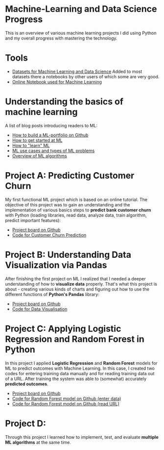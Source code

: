# Machine-Learning and Data Science Progress
This is an overview of various machine learning projects I did using Python and my overall progress with mastering the technology.

# Tools
- [Datasets for Machine Learning and Data Science](https://www.kaggle.com/datasets) Added to most datasets there a notebooks by other users of which some are very good.
- [Online Notebook used for Machine Learning](https://colab.research.google.com/)

# Understanding the basics of machine learning
A list of blog posts introducing readers to ML:
- [How to build a ML-portfolio on Github](https://machinelearningmastery.com/build-a-machine-learning-portfolio/)
- [How to get started at ML](https://machinelearningmastery.com/machine-learning-mastery-method/)
- [How to "learn" ML](https://machinelearningmastery.com/youre-wrong-machine-learning-not-hard/)
- [ML use cases and types of ML problems](https://machinelearningmastery.com/practical-machine-learning-problems/)
- [Overview of ML algorithms](https://machinelearningmastery.com/a-tour-of-machine-learning-algorithms/)

# Project A: Predicting Customer Churn
My first functional ML project which is based on an online tutorial. The objective of this project was to gain an understanding and the implementation of various basics steps to **predict bank customer churn** with Python (loading libraries, read data, analyze data, train algorithm, predict important features):
- [Project board on Github](https://github.com/theonlyduck/Machine-Learning/projects/1)
- [Code for Customer Churn Prediction](https://github.com/theonlyduck/Machine-Learning/blob/master/Project_A_customer-churn_code)

# Project B: Understanding Data Visualization via Pandas
After finishing the first project on ML I realized that I needed a deeper understanding of how to **visualize data** properly. That's what this project is about - creating various kinds of charts and figuring out how to use the different functions of **Python's Pandas** library:
- [Project board on Github](https://github.com/theonlyduck/Machine-Learning/projects/2)
- [Code for Data Visualisation](https://github.com/theonlyduck/Machine-Learning/blob/master/Project_B_Data_Visualization_Pandas)

# Project C: Applying Logistic Regression and Random Forest in Python
In this project I applied **Logistic Regression** and **Random Forest** models for ML to predict outcomes with Machine Learning. In this case, I created two codes for entering training data manually and for reading training data out of a URL. After training the system was able to (somewhat) accurately **predicted outcomes**.
- [Project board on Github](https://github.com/theonlyduck/Machine-Learning/projects/3)
- [Code for Random Forest model on Github (enter data)](https://github.com/theonlyduck/Machine-Learning/blob/master/Project_C_Random_Forest_preciction)
- [Code for Random Forest model on Github (read URL)](https://github.com/theonlyduck/Machine-Learning/blob/master/Project_C_Randon_Forest_prediction_2) 

# Project D: 
Through this project I learned how to implement, test, and evaluate **multiple ML algorithms** at the same time.
